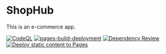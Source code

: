 # ShopHub
This is an e-commerce app.

[![CodeQL](https://github.com/gabriel-rodriguezcastellini/ecommerce/actions/workflows/github-code-scanning/codeql/badge.svg)](https://github.com/gabriel-rodriguezcastellini/ecommerce/actions/workflows/github-code-scanning/codeql)
[![pages-build-deployment](https://github.com/gabriel-rodriguezcastellini/ecommerce/actions/workflows/pages/pages-build-deployment/badge.svg)](https://github.com/gabriel-rodriguezcastellini/ecommerce/actions/workflows/pages/pages-build-deployment)
[![Dependency Review](https://github.com/gabriel-rodriguezcastellini/ecommerce/actions/workflows/dependency-review.yml/badge.svg)](https://github.com/gabriel-rodriguezcastellini/ecommerce/actions/workflows/dependency-review.yml)
[![Deploy static content to Pages](https://github.com/gabriel-rodriguezcastellini/ecommerce/actions/workflows/Deploy.yml/badge.svg)](https://github.com/gabriel-rodriguezcastellini/ecommerce/actions/workflows/Deploy.yml)
